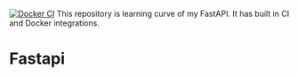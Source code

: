 [![Docker CI](https://github.com/emon5122/Fastapi-Social-Media/actions/workflows/docker-image.yml/badge.svg?branch=master)](https://github.com/emon5122/Fastapi-Social-Media/actions/workflows/docker-image.yml)
This repository is learning curve of my FastAPI. It has built in CI and Docker integrations.
# Fastapi
